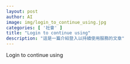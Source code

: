 ```yaml
---
layout: post
author: AI
image: img/login_to_continue_using.jpg
categories: [ '社會' ]
title: "Login to continue using"
description: "這是一篇介紹登入以持續使用服務的文章"
---
```

Login to continue using